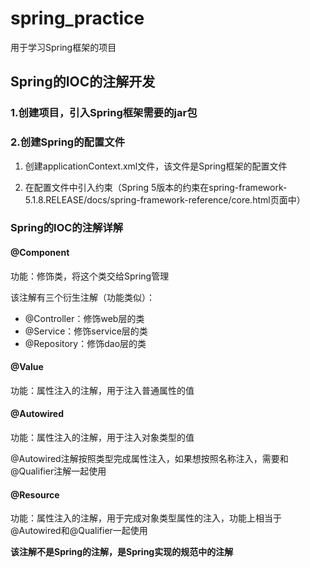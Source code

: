 # spring_practice
用于学习Spring框架的项目

## Spring的IOC的注解开发

### 1.创建项目，引入Spring框架需要的jar包

### 2.创建Spring的配置文件

1. 创建applicationContext.xml文件，该文件是Spring框架的配置文件

2. 在配置文件中引入约束（Spring 5版本的约束在spring-framework-5.1.8.RELEASE/docs/spring-framework-reference/core.html页面中）



### Spring的IOC的注解详解

#### @Component

功能：修饰类，将这个类交给Spring管理

该注解有三个衍生注解（功能类似）：

- @Controller：修饰web层的类
- @Service：修饰service层的类
- @Repository：修饰dao层的类

#### @Value

功能：属性注入的注解，用于注入普通属性的值

#### @Autowired

功能：属性注入的注解，用于注入对象类型的值

@Autowired注解按照类型完成属性注入，如果想按照名称注入，需要和@Qualifier注解一起使用

#### @Resource

功能：属性注入的注解，用于完成对象类型属性的注入，功能上相当于@Autowired和@Qualifier一起使用

**该注解不是Spring的注解，是Spring实现的规范中的注解**